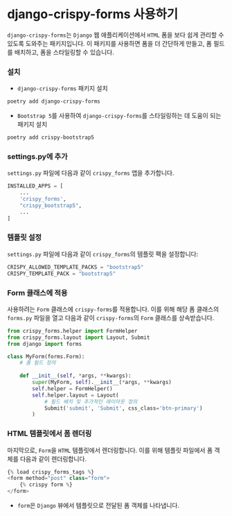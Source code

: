 # django-crispy-forms 사용하기

`django-crispy-forms`는 `Django` 웹 애플리케이션에서 `HTML` 폼을 보다 쉽게 관리할 수 있도록 도와주는 패키지입니다. 이 패키지를 사용하면 폼을 더 간단하게 만들고, 폼 필드를 배치하고, 폼을 스타일링할 수 있습니다.

### 설치

- `django-crispy-forms` 패키지 설치

```bash
poetry add django-crispy-forms
```

- `Bootstrap 5`를 사용하여 `django-crispy-forms`를 스타일링하는 데 도움이 되는 패키지 설치

```bash
poetry add crispy-bootstrap5    
```

### settings.py에 추가

`settings.py` 파일에 다음과 같이 `crispy_forms` 앱을 추가합니다.

```py
INSTALLED_APPS = [
    ...
    'crispy_forms',
    "crispy_bootstrap5",
    ...
]
```

### 템플릿 설정

`settings.py` 파일에 다음과 같이 `crispy_forms`의 템플릿 팩을 설정합니다:

```py
CRISPY_ALLOWED_TEMPLATE_PACKS = "bootstrap5"
CRISPY_TEMPLATE_PACK = "bootstrap5"
```

### Form 클래스에 적용

사용하려는 `Form` 클래스에 `crispy-forms`를 적용합니다. 이를 위해 해당 폼 클래스의 `forms.py` 파일을 열고 다음과 같이 `crispy-forms`의 `Form` 클래스를 상속받습니다.

```py
from crispy_forms.helper import FormHelper
from crispy_forms.layout import Layout, Submit
from django import forms

class MyForm(forms.Form):
    # 폼 필드 정의
    
    def __init__(self, *args, **kwargs):
        super(MyForm, self).__init__(*args, **kwargs)
        self.helper = FormHelper()
        self.helper.layout = Layout(
            # 필드 배치 및 추가적인 레이아웃 정의
            Submit('submit', 'Submit', css_class='btn-primary')
        )
```

### HTML 템플릿에서 폼 렌더링

마지막으로, `Form`을 `HTML` 템플릿에서 렌더링합니다. 이를 위해 템플릿 파일에서 폼 객체를 다음과 같이 렌더링합니다.

```py
{% load crispy_forms_tags %}
<form method="post" class="form">
    {% crispy form %}
</form>
```

- `form`은 `Django` 뷰에서 템플릿으로 전달된 폼 객체를 나타냅니다.
